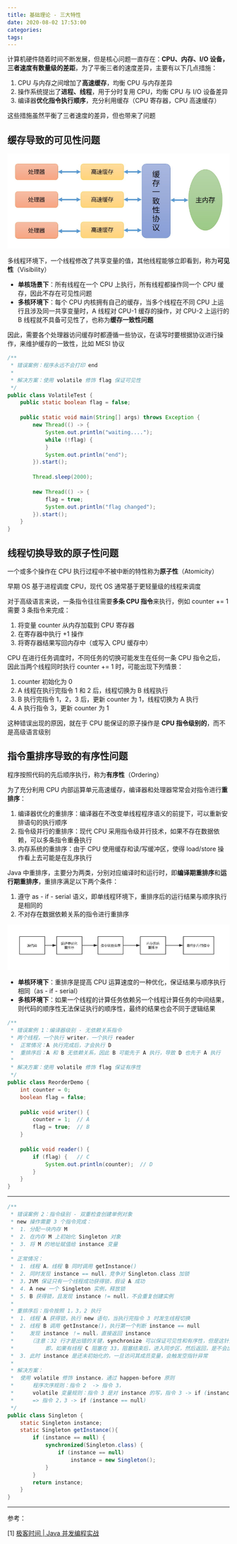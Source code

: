 ```yaml
---
title: 基础理论 - 三大特性
date: 2020-08-02 17:53:00
categories: 
tags:
---
```

计算机硬件随着时间不断发展，但是核心问题一直存在：**CPU、内存、I/O 设备，三者速度有数量级的差距**，为了平衡三者的速度差异，主要有以下几点措施：

1. CPU 与内存之间增加了**高速缓存**，均衡 CPU 与内存差异
2. 操作系统提出了**进程、线程**，用于分时复用 CPU，均衡 CPU 与 I/O 设备差异
3. 编译器**优化指令执行顺序**，充分利用缓存（CPU 寄存器，CPU 高速缓存）

这些措施虽然平衡了三者速度的差异，但也带来了问题

## 缓存导致的可见性问题
<div align=center>

<img src="/img/Java/JMMCPU.png" style="zoom:70%">

</div>

多线程环境下，一个线程修改了共享变量的值，其他线程能够立即看到，称为**可见性**（Visibility）

- **单核场景下**：所有线程在一个 CPU 上执行，所有线程都操作同一个 CPU 缓存，因此不存在可见性问题
- **多核环境下**：每个 CPU 内核拥有自己的缓存，当多个线程在不同 CPU 上运行且涉及同一共享变量时，A 线程对 CPU-1 缓存的操作，对 CPU-2 上运行的 B 线程就不具备可见性了，也称为**缓存一致性问题**

因此，需要各个处理器访问缓存时都遵循一些协议，在读写时要根据协议进行操作，来维护缓存的一致性，比如 MESI 协议

```java
/** 
 * 错误案例：程序永远不会打印 end
 *
 * 解决方案：使用 volatile 修饰 flag 保证可见性
 */
public class VolatileTest {
    public static boolean flag = false;

    public static void main(String[] args) throws Exception {
        new Thread(() -> {
            System.out.println("waiting....");
            while (!flag) {
            }
            System.out.println("end");
        }).start();

        Thread.sleep(2000);

        new Thread(() -> {
            flag = true;
            System.out.println("flag changed");
        }).start();
    }
}
```

## 线程切换导致的原子性问题
一个或多个操作在 CPU 执行过程中不被中断的特性称为**原子性**（Atomicity）

早期 OS 基于进程调度 CPU，现代 OS 通常基于更轻量级的线程来调度

对于高级语言来说，一条指令往往需要**多条 CPU 指令**来执行，例如 counter += 1 需要 3 条指令来完成：

1. 将变量 counter 从内存加载到 CPU 寄存器
2. 在寄存器中执行 +1 操作
3. 将寄存器结果写回内存中（或写入 CPU 缓存中）

CPU 在进行任务调度时，不同任务的切换可能发生在任何一条 CPU 指令之后，因此当两个线程同时执行 counter += 1 时，可能出现下列情景：

1. counter 初始化为 0
2. A 线程在执行完指令 1 和 2 后，线程切换为 B 线程执行
3. B 执行完指令 1，2，3 后，更新 counter 为 1，线程切换为 A 执行
4. A 执行指令 3，更新 counter 为 1

这种错误出现的原因，就在于 CPU 能保证的原子操作是 **CPU 指令级别的**，而不是高级语言级别

## 指令重排序导致的有序性问题
程序按照代码的先后顺序执行，称为**有序性**（Ordering）

为了充分利用 CPU 内部运算单元高速缓存，编译器和处理器常常会对指令进行**重排序**：

1. 编译器优化的重排序：编译器在不改变单线程程序语义的前提下，可以重新安排语句的执行顺序
2. 指令级并行的重排序：现代 CPU 采用指令级并行技术，如果不存在数据依赖，可以多条指令重叠执行
3. 内存系统的重排序：由于 CPU 使用缓存和读/写缓冲区，使得 load/store 操作看上去可能是在乱序执行

Java 中重排序，主要分为两类，分别对应编译时和运行时，即**编译期重排序**和**运行期重排序**，重排序满足以下两个条件：

1. 遵守 as - if - serial 语义，即单线程环境下，重排序后的运行结果与顺序执行是相同的
2. 不对存在数据依赖关系的指令进行重排序

<div align=center>

<img src="/img/Java/Reorder.png" style="zoom:100%">

</div>

- **单核环境下**：重排序是提高 CPU 运算速度的一种优化，保证结果与顺序执行相同（as - if - serial）
- **多核环境下**：如果一个线程的计算任务依赖另一个线程计算任务的中间结果，则代码的顺序性无法保证执行的顺序性，最终的结果也会不同于逻辑结果

```java
/**
 * 错误案例 1：编译器级别 - 无依赖关系指令
 * 两个线程，一个执行 writer，一个执行 reader
 *  正常情况：A 执行完成后，才会执行 D
 *  重排序后：A 和 B 无依赖关系，因此 B 可能先于 A 执行，导致 D 也先于 A 执行
 *
 * 解决方案：使用 volatile 修饰 flag 保证有序性
 */
public class ReorderDemo {
    int counter = 0;
    boolean flag = false;

    public void writer() {
        counter = 1;  // A
        flag = true;  // B
    }

    public void reader() {
        if (flag) {   // C
            System.out.println(counter);  // D
        }
    }
}
```

---

```java
/**
 * 错误案例 2：指令级别 - 双重检查创建单例对象
 * new 操作需要 3 个指令完成：
 *  1. 分配一块内存 M
 *  2. 在内存 M 上初始化 Singleton 对象
 *  3. 将 M 的地址赋值给 instance 变量
 *
 * 正常情况：
 *  1. 线程 A，线程 B 同时调用 getInstance()
 *  2. 同时发现 instance == null，竞争对 Singleton.class 加锁
 *  3，JVM 保证只有一个线程成功获得锁，假设 A 成功
 *  4. A new 一个 Singleton 实例，释放锁
 *  5. B 获得锁，且发现 instance != null，不会重复创建实例
 *
 * 重排序后：指令按照 1，3，2 执行
 *  1. 线程 A 获得锁，执行 new 语句，当执行完指令 3 时发生线程切换
 *  2. 线程 B 调用 getInstance()，执行第一个判断 instance == null
 *     发现 instance ！= null，直接返回 instance
 *     （注意：32 行才是出错的关键，synchronize 可以保证可见性和有序性，但是这针对同步块内的
 *          即，如果有线程 C 阻塞在 33，阻塞结束后，进入同步区，然后返回，是不会出现问题的）
 *  3. 此时 instance 是还未初始化的，一旦访问其成员变量，会触发空指针异常
 *
 * 解决方案：
 *  使用 volatile 修饰 instance，通过 happen-before 原则
 *      程序次序规则：指令 2  -> 指令 3，
 *      volatile 变量规则：指令 3 是对 instance 的写，指令 3 -> if (instance == null)
 *      => 指令 2，3 -> if (instance == null)
 */
public class Singleton {
    static Singleton instance;
    static Singleton getInstance(){
        if (instance == null) {
            synchronized(Singleton.class) {
                if (instance == null)
                    instance = new Singleton();
            }
        }
        return instance;
    }
}
```

---
参考：

[1] [极客时间 | Java 并发编程实战](https://time.geekbang.org/column/article/83682)